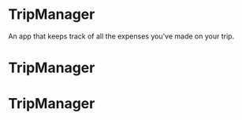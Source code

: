 # TripManager

An app that keeps track of all the expenses you've made on your trip.
# TripManager
# TripManager
